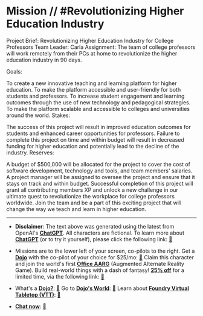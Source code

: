 # Mission // #Revolutionizing Higher Education Industry

Project Brief:
Revolutionizing Higher Education Industry for College Professors
Team Leader: Carla
Assignment:
The team of college professors will work remotely from their PCs at home to revolutionize the higher education industry in 90 days.

Goals:

To create a new innovative teaching and learning platform for higher education.
To make the platform accessible and user-friendly for both students and professors.
To increase student engagement and learning outcomes through the use of new technology and pedagogical strategies.
To make the platform scalable and accessible to colleges and universities around the world.
Stakes:

The success of this project will result in improved education outcomes for students and enhanced career opportunities for professors.
Failure to complete this project on time and within budget will result in decreased funding for higher education and potentially lead to the decline of the industry.
Reserves:

A budget of $500,000 will be allocated for the project to cover the cost of software development, technology and tools, and team members' salaries.
A project manager will be assigned to oversee the project and ensure that it stays on track and within budget.
Successful completion of this project will grant all contributing members XP and unlock a new challenge in our ultimate quest to revolutionize the workplace for college professors worldwide. Join the team and be a part of this exciting project that will change the way we teach and learn in higher education.

---

* **Disclaimer**: The text above was generated using the latest from OpenAI's [**ChatGPT**](https://openai.com/blog/chatgpt/).  All characters are fictional.  To learn more about [**ChatGPT**](https://openai.com/blog/chatgpt/) (or to try it yourself), please click the following link: [:closed_book:](https://openai.com/blog/chatgpt/)

* Missions are to the lower left of your screen, co-pilots to the right. Get a [**Dojo**](https://workmates.live/marketplace) with the co-pilot of your choice for $25/mo: [:green_book:](https://workmates.live/marketplace)  Claim this character and join the world's first [**Office AARG**](https://dojos.world) (Augmented Alternate Reality Game). Build real-world things with a dash of fantasy! [**25% off**](https://blog.workmates.live/deal-on-a-dojo) for a limited time, via the following link: [:green_book:](https://blog.workmates.live/deal-on-a-dojo) 

* What's a [**Dojo?**](https://workdojos.com): [:blue_book:](https://workdojos.com)  Go to [**Dojo's World**](https://dojos.world): [:blue_book:](https://dojos.world)  Learn about [**Foundry Virtual Tabletop (VTT)**](https://foundryvtt.com): [:closed_book:](https://foundryvtt.com/)

* [**Chat now**](https://chat.workmates.live/channel/support): [:ledger:](https://chat.workmates.live/channel/support)